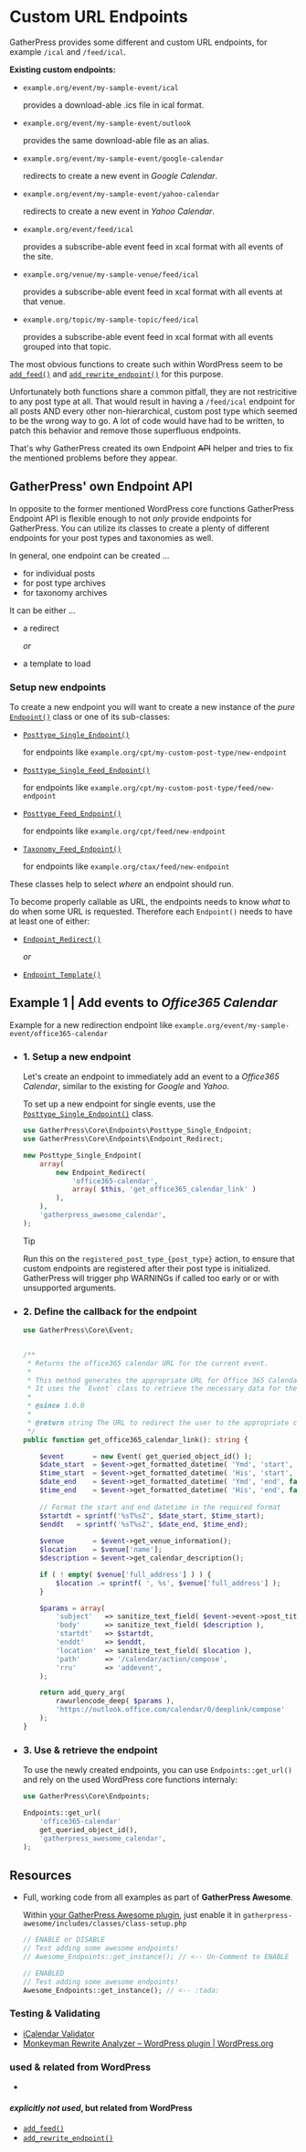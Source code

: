 # Custom URL Endpoints

GatherPress provides some different and custom URL endpoints, for example `/ical` and `/feed/ical`.

**Existing custom endpoints:**

- `example.org/event/my-sample-event/ical`

   provides a download-able .ics file in ical format.

- `example.org/event/my-sample-event/outlook`

   provides the same download-able file as an alias.

- `example.org/event/my-sample-event/google-calendar`

   redirects to create a new event in *Google Calendar*.

- `example.org/event/my-sample-event/yahoo-calendar`

   redirects to create a new event in *Yahoo Calendar*.

- `example.org/event/feed/ical`

   provides a subscribe-able event feed in xcal format with all events of the site.

- `example.org/venue/my-sample-venue/feed/ical`

   provides a subscribe-able event feed in xcal format with all events at that venue.

- `example.org/topic/my-sample-topic/feed/ical`

   provides a subscribe-able event feed in xcal format with all events grouped into that topic.

The most obvious functions to create such within WordPress seem to be [`add_feed()`](https://developer.wordpress.org/reference/functions/add_feed/) and [`add_rewrite_endpoint()`](https://developer.wordpress.org/reference/functions/add_rewrite_endpoint/) for this purpose.

Unfortunately both functions share a common pitfall, they are not restricitive to any post type at all. That would result in having a `/feed/ical` endpoint for all posts AND every other non-hierarchical, custom post type which seemed to be the wrong way to go. A lot of code would have had to be written, to patch this behavior and remove those superfluous endpoints.

That's why GatherPress created its own Endpoint ~~API~~ helper and tries to fix the mentioned problems before they appear.

## GatherPress' own Endpoint API

In opposite to the former mentioned WordPress core functions GatherPress Endpoint API is flexible enough to not *only* provide endpoints for GatherPress. You can utilize its classes to create a plenty of different endpoints for your post types and taxonomies as well.

In general, one endpoint can be created ...

- for individual posts
- for post type archives
- for taxonomy archives

It can be either ...

- a redirect 

  *or*

- a template to load


### Setup new endpoints

To create a new endpoint you will want to create a new instance of the *pure* [`Endpoint()`](https://github.com/GatherPress/gatherpress/tree/main/includes/core/classes/endpoints/class-endpoint.php) class or one of its sub-classes:

- [`Posttype_Single_Endpoint()`](https://github.com/GatherPress/gatherpress/tree/main/includes/core/classes/endpoints/class-posttype-single-endpoint.php)

   for endpoints like `example.org/cpt/my-custom-post-type/new-endpoint`

- [`Posttype_Single_Feed_Endpoint()`](https://github.com/GatherPress/gatherpress/tree/main/includes/core/classes/endpoints/class-posttype-single-feed-endpoint.php)

   for endpoints like `example.org/cpt/my-custom-post-type/feed/new-endpoint`

- [`Posttype_Feed_Endpoint()`](https://github.com/GatherPress/gatherpress/tree/main/includes/core/classes/endpoints/class-posttype-feed-endpoint.php)

   for endpoints like `example.org/cpt/feed/new-endpoint`

- [`Taxonomy_Feed_Endpoint()`](https://github.com/GatherPress/gatherpress/tree/main/includes/core/classes/endpoints/class-taxonomy-feed-endpoint.php)

   for endpoints like `example.org/ctax/feed/new-endpoint`

These classes help to select *where* an endpoint should run.

To become properly callable as URL, the endpoints needs to know *what* to do when some URL is requested. Therefore each `Endpoint()` needs to have at least one of either:

- [`Endpoint_Redirect()`](https://github.com/GatherPress/gatherpress/tree/main/includes/core/classes/endpoints/class-endpoint-redirect.php)

  *or*

- [`Endpoint_Template()`](https://github.com/GatherPress/gatherpress/tree/main/includes/core/classes/endpoints/class-endpoint-template.php)

## Example 1 | Add events to *Office365 Calendar*

Example for a new redirection endpoint like `example.org/event/my-sample-event/office365-calendar`

- ### 1. Setup a new endpoint

	Let's create an endpoint to immediately add an event to a *Office365 Calendar*, similar to the existing for *Google* and *Yahoo*.

	To set up a new endpoint for single events, use the [`Posttype_Single_Endpoint()`](https://github.com/GatherPress/gatherpress/tree/main/includes/core/classes/endpoints/class-posttype-single-endpoint.php) class.

	```php
	use GatherPress\Core\Endpoints\Posttype_Single_Endpoint;
	use GatherPress\Core\Endpoints\Endpoint_Redirect;
	```
	```php
	new Posttype_Single_Endpoint(
		array(
			new Endpoint_Redirect(
				'office365-calendar',
				array( $this, 'get_office365_calendar_link' )
			),
		),
		'gatherpress_awesome_calendar',
	);
	```

	> [!TIP]
	> Run this on the `registered_post_type_{post_type}` action, to ensure that custom endpoints are registered after their post type is initialized. GatherPress will trigger php WARNINGs if called too early or or with unsupported arguments.

- ### 2. Define the callback for the endpoint

	```php
	use GatherPress\Core\Event;
	```
	```php

	/**
	 * Returns the office365 calendar URL for the current event.
	 *
	 * This method generates the appropriate URL for Office 365 Calendar.
	 * It uses the `Event` class to retrieve the necessary data for the event.
	 *
	 * @since 1.0.0
	 *
	 * @return string The URL to redirect the user to the appropriate calendar service.
	 */
	public function get_office365_calendar_link(): string {

		$event       = new Event( get_queried_object_id() );
		$date_start  = $event->get_formatted_datetime( 'Ymd', 'start', false );
		$time_start  = $event->get_formatted_datetime( 'His', 'start', false );
		$date_end    = $event->get_formatted_datetime( 'Ymd', 'end', false );
		$time_end    = $event->get_formatted_datetime( 'His', 'end', false );
		
		// Format the start and end datetime in the required format
		$startdt = sprintf('%sT%sZ', $date_start, $time_start);
		$enddt   = sprintf('%sT%sZ', $date_end, $time_end);
		
		$venue       = $event->get_venue_information();
		$location    = $venue['name'];
		$description = $event->get_calendar_description();

		if ( ! empty( $venue['full_address'] ) ) {
			$location .= sprintf( ', %s', $venue['full_address'] );
		}

		$params = array(
			'subject'   => sanitize_text_field( $event->event->post_title ),
			'body'      => sanitize_text_field( $description ),
			'startdt'   => $startdt,
			'enddt'     => $enddt,
			'location'  => sanitize_text_field( $location ),
			'path'      => '/calendar/action/compose',
			'rru'       => 'addevent',
		);

		return add_query_arg(
			rawurlencode_deep( $params ),
			'https://outlook.office.com/calendar/0/deeplink/compose'
		);
	}
	```

- ### 3. Use & retrieve the endpoint

	To use the newly created endpoints, you can use `Endpoints::get_url()` and rely on the used WordPress core functions internaly:

	```php
	use GatherPress\Core\Endpoints;
	```
	```php
	Endpoints::get_url(
		'office365-calendar'
		get_queried_object_id(),
		'gatherpress_awesome_calendar',
	);
	```




## Resources

- Full, working code from all examples as part of **GatherPress Awesome**.

	Within [your GatherPress Awesome plugin](https://github.com/GatherPress/gatherpress-awesome), just enable it in `gatherpress-awesome/includes/classes/class-setup.php`

	```php
	// ENABLE or DISABLE
	// Test adding some awesome endpoints!
	// Awesome_Endpoints::get_instance(); // <-- Un-Comment to ENABLE
	```

	```php
	// ENABLED
	// Test adding some awesome endpoints!
	Awesome_Endpoints::get_instance(); // <-- :tada:
	```

### Testing & Validating

- [iCalendar Validator](https://icalendar.org/validator.html)
- [Monkeyman Rewrite Analyzer – WordPress plugin | WordPress.org](https://wordpress.org/plugins/monkeyman-rewrite-analyzer/)

### used & related from WordPress

- 

#### *explicitly not used*, but related from WordPress

- [`add_feed()`](https://developer.wordpress.org/reference/functions/add_feed/)
- [`add_rewrite_endpoint()`](https://developer.wordpress.org/reference/functions/add_rewrite_endpoint/)

